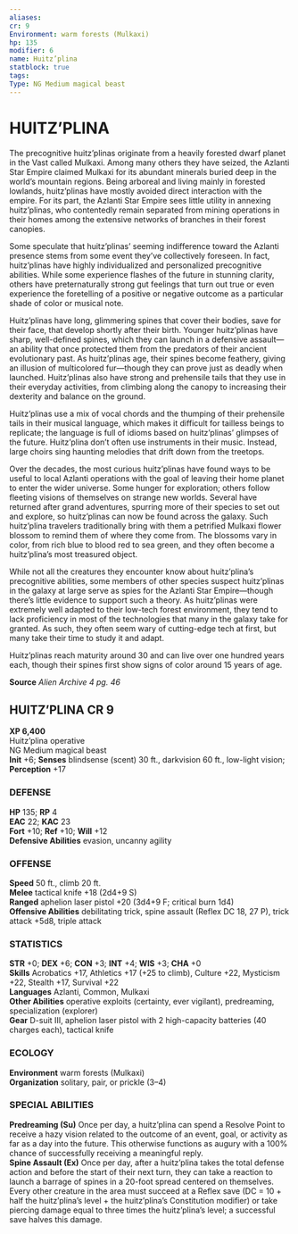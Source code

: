 ```yaml
---
aliases: 
cr: 9
Environment: warm forests (Mulkaxi)  
hp: 135
modifier: 6
name: Huitz’plina
statblock: true
tags: 
Type: NG Medium magical beast  
---
```

# HUITZ’PLINA
The precognitive huitz’plinas originate from a heavily forested dwarf planet in the Vast called Mulkaxi. Among many others they have seized, the Azlanti Star Empire claimed Mulkaxi for its abundant minerals buried deep in the world’s mountain regions. Being arboreal and living mainly in forested lowlands, huitz’plinas have mostly avoided direct interaction with the empire. For its part, the Azlanti Star Empire sees little utility in annexing huitz’plinas, who contentedly remain separated from mining operations in their homes among the extensive networks of branches in their forest canopies.

Some speculate that huitz’plinas’ seeming indifference toward the Azlanti presence stems from some event they’ve collectively foreseen. In fact, huitz’plinas have highly individualized and personalized precognitive abilities. While some experience flashes of the future in stunning clarity, others have preternaturally strong gut feelings that turn out true or even experience the foretelling of a positive or negative outcome as a particular shade of color or musical note.

Huitz’plinas have long, glimmering spines that cover their bodies, save for their face, that develop shortly after their birth. Younger huitz’plinas have sharp, well-defined spines, which they can launch in a defensive assault—an ability that once protected them from the predators of their ancient evolutionary past. As huitz’plinas age, their spines become feathery, giving an illusion of multicolored fur—though they can prove just as deadly when launched. Huitz’plinas also have strong and prehensile tails that they use in their everyday activities, from climbing along the canopy to increasing their dexterity and balance on the ground.

Huitz’plinas use a mix of vocal chords and the thumping of their prehensile tails in their musical language, which makes it difficult for tailless beings to replicate; the language is full of idioms based on huitz’plinas’ glimpses of the future. Huitz’plina don’t often use instruments in their music. Instead, large choirs sing haunting melodies that drift down from the treetops.

Over the decades, the most curious huitz’plinas have found ways to be useful to local Azlanti operations with the goal of leaving their home planet to enter the wider universe. Some hunger for exploration; others follow fleeting visions of themselves on strange new worlds. Several have returned after grand adventures, spurring more of their species to set out and explore, so huitz’plinas can now be found across the galaxy. Such huitz’plina travelers traditionally bring with them a petrified Mulkaxi flower blossom to remind them of where they come from. The blossoms vary in color, from rich blue to blood red to sea green, and they often become a huitz’plina’s most treasured object.

While not all the creatures they encounter know about huitz’plina’s precognitive abilities, some members of other species suspect huitz’plinas in the galaxy at large serve as spies for the Azlanti Star Empire—though there’s little evidence to support such a theory. As huitz’plinas were extremely well adapted to their low-tech forest environment, they tend to lack proficiency in most of the technologies that many in the galaxy take for granted. As such, they often seem wary of cutting-edge tech at first, but many take their time to study it and adapt.

Huitz’plinas reach maturity around 30 and can live over one hundred years each, though their spines first show signs of color around 15 years of age.

**Source** _Alien Archive 4 pg. 46_

## HUITZ’PLINA CR 9

**XP 6,400**  
Huitz’plina operative  
NG Medium magical beast  
**Init** +6; **Senses** blindsense (scent) 30 ft., darkvision 60 ft., low-light vision; **Perception** +17  

### DEFENSE

**HP** 135; **RP** 4  
**EAC** 22; **KAC** 23  
**Fort** +10; **Ref** +10; **Will** +12  
**Defensive Abilities** evasion, uncanny agility  

### OFFENSE

**Speed** 50 ft., climb 20 ft.  
**Melee** tactical knife +18 (2d4+9 S)  
**Ranged** aphelion laser pistol +20 (3d4+9 F; critical burn 1d4)  
**Offensive Abilities** debilitating trick, spine assault (Reflex DC 18, 27 P), trick attack +5d8, triple attack

### STATISTICS

**STR** +0; **DEX** +6; **CON** +3; **INT** +4; **WIS** +3; **CHA** +0  
**Skills** Acrobatics +17, Athletics +17 (+25 to climb), Culture +22, Mysticism +22, Stealth +17, Survival +22  
**Languages** Azlanti, Common, Mulkaxi  
**Other Abilities** operative exploits (certainty, ever vigilant), predreaming, specialization (explorer)  
**Gear** D-suit III, aphelion laser pistol with 2 high-capacity batteries (40 charges each), tactical knife

### ECOLOGY

**Environment** warm forests (Mulkaxi)  
**Organization** solitary, pair, or prickle (3–4)

### SPECIAL ABILITIES

**Predreaming (Su)** Once per day, a huitz’plina can spend a Resolve Point to receive a hazy vision related to the outcome of an event, goal, or activity as far as a day into the future. This otherwise functions as augury with a 100% chance of successfully receiving a meaningful reply.  
**Spine Assault (Ex)** Once per day, after a huitz’plina takes the total defense action and before the start of their next turn, they can take a reaction to launch a barrage of spines in a 20-foot spread centered on themselves. Every other creature in the area must succeed at a Reflex save (DC = 10 + half the huitz’plina’s level + the huitz’plina’s Constitution modifier) or take piercing damage equal to three times the huitz’plina’s level; a successful save halves this damage.
